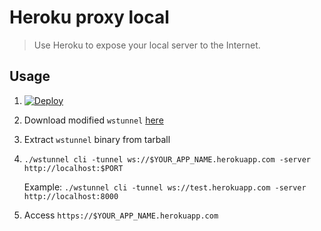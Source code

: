 # Heroku proxy local

> Use Heroku to expose your local server to the Internet.

## Usage

1. [![Deploy](https://www.herokucdn.com/deploy/button.svg)](https://heroku.com/deploy)
2. Download modified `wstunnel` [here](https://github.com/maple3142/wstunnel/releases)
3. Extract `wstunnel` binary from tarball
4. `./wstunnel cli -tunnel ws://$YOUR_APP_NAME.herokuapp.com -server http://localhost:$PORT`

	Example: `./wstunnel cli -tunnel ws://test.herokuapp.com -server http://localhost:8000`

5. Access `https://$YOUR_APP_NAME.herokuapp.com`
